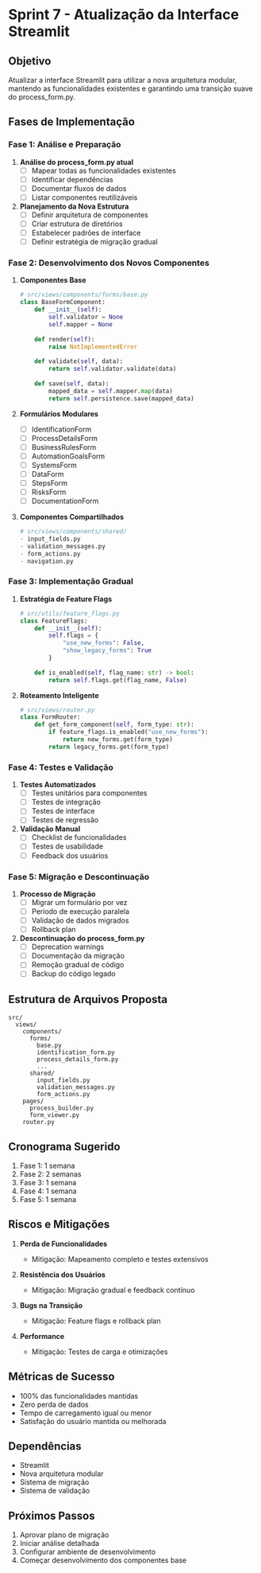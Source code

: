 # Sprint 7 - Atualização da Interface Streamlit

## Objetivo
Atualizar a interface Streamlit para utilizar a nova arquitetura modular, mantendo as funcionalidades existentes e garantindo uma transição suave do process_form.py.

## Fases de Implementação

### Fase 1: Análise e Preparação
1. **Análise do process_form.py atual**
   - [ ] Mapear todas as funcionalidades existentes
   - [ ] Identificar dependências
   - [ ] Documentar fluxos de dados
   - [ ] Listar componentes reutilizáveis

2. **Planejamento da Nova Estrutura**
   - [ ] Definir arquitetura de componentes
   - [ ] Criar estrutura de diretórios
   - [ ] Estabelecer padrões de interface
   - [ ] Definir estratégia de migração gradual

### Fase 2: Desenvolvimento dos Novos Componentes
1. **Componentes Base**
   ```python
   # src/views/components/forms/base.py
   class BaseFormComponent:
       def __init__(self):
           self.validator = None
           self.mapper = None
           
       def render(self):
           raise NotImplementedError
           
       def validate(self, data):
           return self.validator.validate(data)
           
       def save(self, data):
           mapped_data = self.mapper.map(data)
           return self.persistence.save(mapped_data)
   ```

2. **Formulários Modulares**
   - [ ] IdentificationForm
   - [ ] ProcessDetailsForm
   - [ ] BusinessRulesForm
   - [ ] AutomationGoalsForm
   - [ ] SystemsForm
   - [ ] DataForm
   - [ ] StepsForm
   - [ ] RisksForm
   - [ ] DocumentationForm

3. **Componentes Compartilhados**
   ```python
   # src/views/components/shared/
   - input_fields.py
   - validation_messages.py
   - form_actions.py
   - navigation.py
   ```

### Fase 3: Implementação Gradual
1. **Estratégia de Feature Flags**
   ```python
   # src/utils/feature_flags.py
   class FeatureFlags:
       def __init__(self):
           self.flags = {
               "use_new_forms": False,
               "show_legacy_forms": True
           }
           
       def is_enabled(self, flag_name: str) -> bool:
           return self.flags.get(flag_name, False)
   ```

2. **Roteamento Inteligente**
   ```python
   # src/views/router.py
   class FormRouter:
       def get_form_component(self, form_type: str):
           if feature_flags.is_enabled("use_new_forms"):
               return new_forms.get(form_type)
           return legacy_forms.get(form_type)
   ```

### Fase 4: Testes e Validação
1. **Testes Automatizados**
   - [ ] Testes unitários para componentes
   - [ ] Testes de integração
   - [ ] Testes de interface
   - [ ] Testes de regressão

2. **Validação Manual**
   - [ ] Checklist de funcionalidades
   - [ ] Testes de usabilidade
   - [ ] Feedback dos usuários

### Fase 5: Migração e Descontinuação
1. **Processo de Migração**
   - [ ] Migrar um formulário por vez
   - [ ] Período de execução paralela
   - [ ] Validação de dados migrados
   - [ ] Rollback plan

2. **Descontinuação do process_form.py**
   - [ ] Deprecation warnings
   - [ ] Documentação da migração
   - [ ] Remoção gradual de código
   - [ ] Backup do código legado

## Estrutura de Arquivos Proposta
```
src/
  views/
    components/
      forms/
        base.py
        identification_form.py
        process_details_form.py
        ...
      shared/
        input_fields.py
        validation_messages.py
        form_actions.py
    pages/
      process_builder.py
      form_viewer.py
    router.py
```

## Cronograma Sugerido
1. Fase 1: 1 semana
2. Fase 2: 2 semanas
3. Fase 3: 1 semana
4. Fase 4: 1 semana
5. Fase 5: 1 semana

## Riscos e Mitigações
1. **Perda de Funcionalidades**
   - Mitigação: Mapeamento completo e testes extensivos

2. **Resistência dos Usuários**
   - Mitigação: Migração gradual e feedback contínuo

3. **Bugs na Transição**
   - Mitigação: Feature flags e rollback plan

4. **Performance**
   - Mitigação: Testes de carga e otimizações

## Métricas de Sucesso
- 100% das funcionalidades mantidas
- Zero perda de dados
- Tempo de carregamento igual ou menor
- Satisfação do usuário mantida ou melhorada

## Dependências
- Streamlit
- Nova arquitetura modular
- Sistema de migração
- Sistema de validação

## Próximos Passos
1. Aprovar plano de migração
2. Iniciar análise detalhada
3. Configurar ambiente de desenvolvimento
4. Começar desenvolvimento dos componentes base 